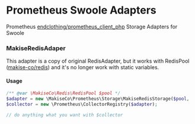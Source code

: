 # Prometheus Swoole Adapters
Prometheus [endclothing/prometheus_client_php](https://github.com/endclothing/prometheus_client_php) Storage Adapters for Swoole

### MakiseRedisAdaper
This adapter is a copy of original RedisAdapter, 
but it works with RedisPool ([makise-co/redis](https://github.com/makise-co/redis))
 and it's no longer work with static variables.
#### Usage
```php
/** @var \MakiseCo\Redis\RedisPool $pool */
$adapter = new \MakiseCo\Prometheus\Storage\MakiseRedisStorage($pool, 'test_makise');
$collector = new \Prometheus\CollectorRegistry($adapter);

// do anything what you want with $collector
```
